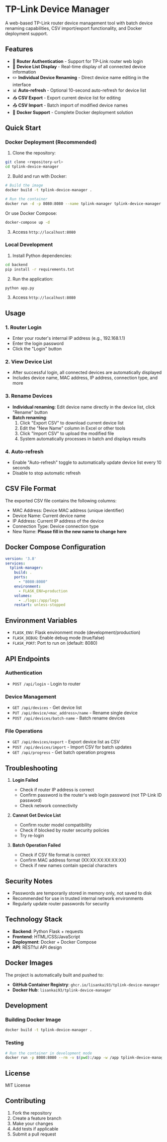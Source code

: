 # TP-Link Device Manager

A web-based TP-Link router device management tool with batch device renaming capabilities, CSV import/export functionality, and Docker deployment support.

## Features

- 🔐 **Router Authentication** - Support for TP-Link router web login
- 📱 **Device List Display** - Real-time display of all connected device information
- ✏️ **Individual Device Renaming** - Direct device name editing in the interface
- 📊 **Auto-refresh** - Optional 10-second auto-refresh for device list
- 📥 **CSV Export** - Export current device list for editing
- 📤 **CSV Import** - Batch import of modified device names
- 🐳 **Docker Support** - Complete Docker deployment solution

## Quick Start

### Docker Deployment (Recommended)

1. Clone the repository:
```bash
git clone <repository-url>
cd tplink-device-manager
```

2. Build and run with Docker:
```bash
# Build the image
docker build -t tplink-device-manager .

# Run the container
docker run -d -p 8080:8080 --name tplink-manager tplink-device-manager
```

Or use Docker Compose:
```bash
docker-compose up -d
```

3. Access `http://localhost:8080`

### Local Development

1. Install Python dependencies:
```bash
cd backend
pip install -r requirements.txt
```

2. Run the application:
```bash
python app.py
```

3. Access `http://localhost:8080`

## Usage

### 1. Router Login
- Enter your router's internal IP address (e.g., 192.168.1.1)
- Enter the login password
- Click the "Login" button

### 2. View Device List
- After successful login, all connected devices are automatically displayed
- Includes device name, MAC address, IP address, connection type, and more

### 3. Rename Devices
- **Individual renaming**: Edit device name directly in the device list, click "Rename" button
- **Batch renaming**:
  1. Click "Export CSV" to download current device list
  2. Edit the "New Name" column in Excel or other tools
  3. Click "Import CSV" to upload the modified file
  4. System automatically processes in batch and displays results

### 4. Auto-refresh
- Enable "Auto-refresh" toggle to automatically update device list every 10 seconds
- Disable to stop automatic refresh

## CSV File Format

The exported CSV file contains the following columns:
- MAC Address: Device MAC address (unique identifier)
- Device Name: Current device name
- IP Address: Current IP address of the device
- Connection Type: Device connection type
- New Name: **Please fill in the new name to change here**

## Docker Compose Configuration

```yaml
version: '3.8'
services:
  tplink-manager:
    build: .
    ports:
      - "8080:8080"
    environment:
      - FLASK_ENV=production
    volumes:
      - ./logs:/app/logs
    restart: unless-stopped
```

## Environment Variables

- `FLASK_ENV`: Flask environment mode (development/production)
- `FLASK_DEBUG`: Enable debug mode (true/false)
- `FLASK_PORT`: Port to run on (default: 8080)

## API Endpoints

### Authentication
- `POST /api/login` - Login to router

### Device Management
- `GET /api/devices` - Get device list
- `PUT /api/device/<mac_address>/name` - Rename single device
- `POST /api/devices/batch-name` - Batch rename devices

### File Operations
- `GET /api/devices/export` - Export device list as CSV
- `POST /api/devices/import` - Import CSV for batch updates
- `GET /api/progress` - Get batch operation progress

## Troubleshooting

1. **Login Failed**
   - Check if router IP address is correct
   - Confirm password is the router's web login password (not TP-Link ID password)
   - Check network connectivity

2. **Cannot Get Device List**
   - Confirm router model compatibility
   - Check if blocked by router security policies
   - Try re-login

3. **Batch Operation Failed**
   - Check if CSV file format is correct
   - Confirm MAC address format (XX:XX:XX:XX:XX:XX)
   - Check if new names contain special characters

## Security Notes

- Passwords are temporarily stored in memory only, not saved to disk
- Recommended for use in trusted internal network environments
- Regularly update router passwords for security

## Technology Stack

- **Backend**: Python Flask + requests
- **Frontend**: HTML/CSS/JavaScript
- **Deployment**: Docker + Docker Compose
- **API**: RESTful API design

## Docker Images

The project is automatically built and pushed to:
- **GitHub Container Registry**: `ghcr.io/lisankai93/tplink-device-manager`
- **Docker Hub**: `lisankai93/tplink-device-manager`

## Development

### Building Docker Image
```bash
docker build -t tplink-device-manager .
```

### Testing
```bash
# Run the container in development mode
docker run -p 8080:8080 --rm -v $(pwd):/app -w /app tplink-device-manager
```

## License

MIT License

## Contributing

1. Fork the repository
2. Create a feature branch
3. Make your changes
4. Add tests if applicable
5. Submit a pull request